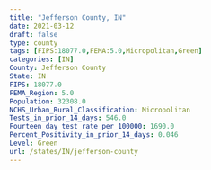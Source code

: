 ```yaml
---
title: "Jefferson County, IN"
date: 2021-03-12
draft: false
type: county
tags: [FIPS:18077.0,FEMA:5.0,Micropolitan,Green]
categories: [IN]
County: Jefferson County
State: IN
FIPS: 18077.0
FEMA_Region: 5.0
Population: 32308.0
NCHS_Urban_Rural_Classification: Micropolitan
Tests_in_prior_14_days: 546.0
Fourteen_day_test_rate_per_100000: 1690.0
Percent_Positivity_in_prior_14_days: 0.046
Level: Green
url: /states/IN/jefferson-county
---
```



